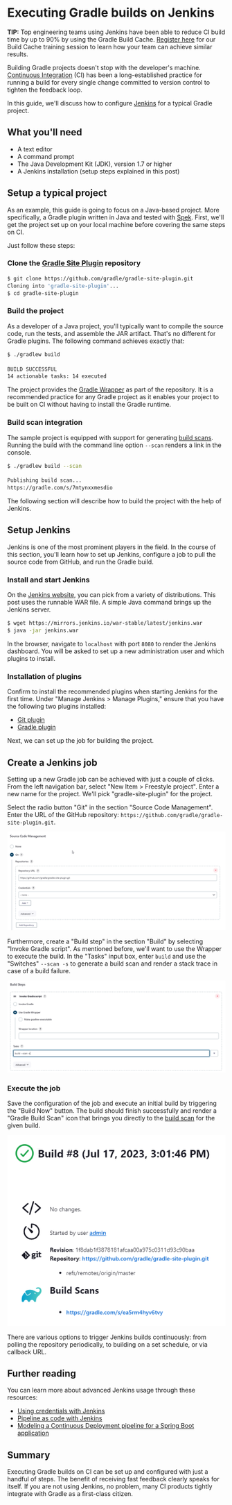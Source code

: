# Executing Gradle builds on Jenkins

**TIP:** Top engineering teams using Jenkins have been able to reduce CI build time by up to 90% by using the Gradle Build Cache. [Register here](https://gradle.org/training/#build-cache-deep-dive) for our Build Cache training session to learn how your team can achieve similar results.

Building Gradle projects doesn't stop with the developer's machine. [Continuous Integration](https://en.wikipedia.org/wiki/Continuous_integration) (CI) has been a long-established practice for running a build for every single change committed to version control to tighten the feedback loop.

In this guide, we'll discuss how to configure [Jenkins](https://jenkins.io/) for a typical Gradle project.

## What you'll need

- A text editor
- A command prompt
- The Java Development Kit (JDK), version 1.7 or higher
- A Jenkins installation (setup steps explained in this post)

## Setup a typical project

As an example, this guide is going to focus on a Java-based project. More specifically, a Gradle plugin written in Java and tested with [Spek](https://www.spekframework.org/). First, we'll get the project set up on your local machine before covering the same steps on CI.

Just follow these steps:

### Clone the [Gradle Site Plugin](https://github.com/gradle/gradle-site-plugin) repository

```bash
$ git clone https://github.com/gradle/gradle-site-plugin.git
Cloning into 'gradle-site-plugin'...
$ cd gradle-site-plugin
```

### Build the project

As a developer of a Java project, you'll typically want to compile the source code, run the tests, and assemble the JAR artifact. That's no different for Gradle plugins. The following command achieves exactly that:

```bash
$ ./gradlew build

BUILD SUCCESSFUL
14 actionable tasks: 14 executed
```

The project provides the [Gradle Wrapper](gradle_wrapper.adoc#gradle_wrapper_reference) as part of the repository. It is a recommended practice for any Gradle project as it enables your project to be built on CI without having to install the Gradle runtime.

### Build scan integration

The sample project is equipped with support for generating [build scans](https://scans.gradle.com/). Running the build with the command line option `--scan` renders a link in the console.

```bash
$ ./gradlew build --scan

Publishing build scan...
https://gradle.com/s/7mtynxxmesdio
```

The following section will describe how to build the project with the help of Jenkins.

## Setup Jenkins

Jenkins is one of the most prominent players in the field. In the course of this section, you'll learn how to set up Jenkins, configure a job to pull the source code from GitHub, and run the Gradle build.

### Install and start Jenkins

On the [Jenkins website](https://jenkins.io/download/), you can pick from a variety of distributions. This post uses the runnable WAR file. A simple Java command brings up the Jenkins server.

```bash
$ wget https://mirrors.jenkins.io/war-stable/latest/jenkins.war
$ java -jar jenkins.war
```

In the browser, navigate to `localhost` with port `8080` to render the Jenkins dashboard. You will be asked to set up a new administration user and which plugins to install.

### Installation of plugins

Confirm to install the recommended plugins when starting Jenkins for the first time. Under "Manage Jenkins > Manage Plugins," ensure that you have the following two plugins installed:

- [Git plugin](https://plugins.jenkins.io/git)
- [Gradle plugin](https://plugins.jenkins.io/gradle)

Next, we can set up the job for building the project.

## Create a Jenkins job

Setting up a new Gradle job can be achieved with just a couple of clicks. From the left navigation bar, select "New Item > Freestyle project". Enter a new name for the project. We'll pick "gradle-site-plugin" for the project.

Select the radio button "Git" in the section "Source Code Management". Enter the URL of the GitHub repository: `https://github.com/gradle/gradle-site-plugin.git`.

![Source Code Management](images/jenkins-scm.png)

Furthermore, create a "Build step" in the section "Build" by selecting "Invoke Gradle script". As mentioned before, we'll want to use the Wrapper to execute the build. In the "Tasks" input box, enter `build` and use the "Switches" `--scan -s` to generate a build scan and render a stack trace in case of a build failure.

![Build Step](images/jenkins-build-step.png)

### Execute the job

Save the configuration of the job and execute an initial build by triggering the "Build Now" button. The build should finish successfully and render a "Gradle Build Scan" icon that brings you directly to the [build scan](https://scans.gradle.com) for the given build.

![Build Scan](images/jenkins-build-scan.png)

There are various options to trigger Jenkins builds continuously: from polling the repository periodically, to building on a set schedule, or via callback URL.

## Further reading

You can learn more about advanced Jenkins usage through these resources:

- [Using credentials with Jenkins](https://jenkins.io/doc/book/using/using-credentials/)
- [Pipeline as code with Jenkins](https://jenkins.io/solutions/pipeline/)
- [Modeling a Continuous Deployment pipeline for a Spring Boot application](https://bmuschko.com/blog/jenkins-build-pipeline/)

## Summary

Executing Gradle builds on CI can be set up and configured with just a handful of steps. The benefit of receiving fast feedback clearly speaks for itself. If you are not using Jenkins, no problem, many CI products tightly integrate with Gradle as a first-class citizen.